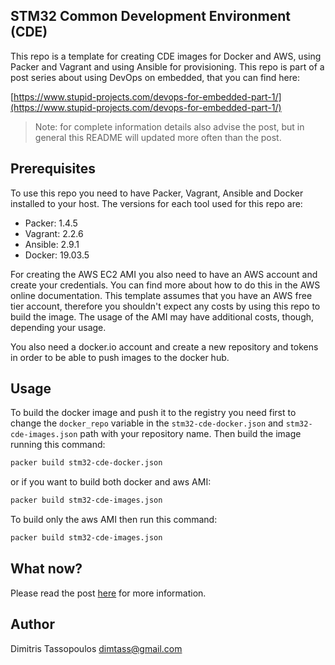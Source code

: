 STM32 Common Development Environment (CDE)
----

This repo is a template for creating CDE images for Docker and AWS,
using Packer and Vagrant and using Ansible for provisioning. This
repo is part of a post series about using DevOps on embedded, that
you can find here:

[https://www.stupid-projects.com/devops-for-embedded-part-1/](https://www.stupid-projects.com/devops-for-embedded-part-1/)

> Note: for complete information details also advise the post, but
in general this README will updated more often than the post.

## Prerequisites
To use this repo you need to have Packer, Vagrant, Ansible and Docker
installed to your host. The versions for each tool used for this repo
are:

* Packer: 1.4.5
* Vagrant: 2.2.6
* Ansible: 2.9.1
* Docker: 19.03.5

For creating the AWS EC2 AMI you also need to have an AWS account and
create your credentials. You can find more about how to do this in the
AWS online documentation. This template assumes that you have an AWS free
tier account, therefore you shouldn't expect any costs by using this
repo to build the image. The usage of the AMI may have additional costs,
though, depending your usage.

You also need a docker.io account and create a new repository and tokens
in order to be able to push images to the docker hub.

## Usage
To build the docker image and push it to the registry you need first to
change the `docker_repo` variable in the `stm32-cde-docker.json` and
`stm32-cde-images.json` path with your repository name. Then build the
image running this command:
```sh
packer build stm32-cde-docker.json
```

or if you want to build both docker and aws AMI:
```sh
packer build stm32-cde-images.json
```

To build only the aws AMI then run this command:
```sh
packer build stm32-cde-images.json
```

## What now?
Please read the post [here](https://www.stupid-projects.com/devops-for-embedded-part-1/)
for more information.

## Author
Dimitris Tassopoulos <dimtass@gmail.com>